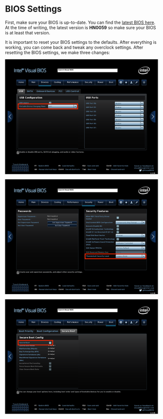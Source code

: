 # BIOS Settings

First, make sure your BIOS is up-to-date. You can find the [latest BIOS here](https://downloadcenter.intel.com/product/126143). At the time of writing, the latest version is **HN0059** so make sure your BIOS is at least that version.

It is important to reset your BIOS settings to the defaults. After everything is working, you can come back and tweak any overclock settings. After resetting the BIOS settings, we make three changes:

![Disable portable device charging mode or a device plugged into the yellow USB port will prevent the computer from sleeping.](../.gitbook/assets/screen1.png)

![Set Thunderbolt Security Level to Legacy Mode or TB3 will not work.](../.gitbook/assets/screen2.png)

![Disable secure boot or Clover will not load.](../.gitbook/assets/screen3.png)

